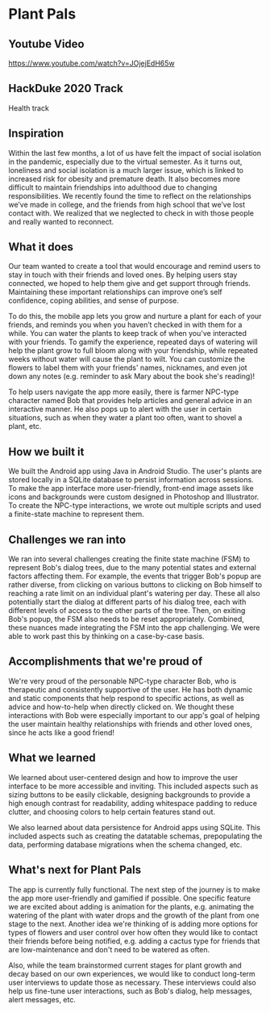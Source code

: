 # Plant Pals

## Youtube Video

https://www.youtube.com/watch?v=JOjejEdH65w

## HackDuke 2020 Track
Health track

## Inspiration
Within the last few months, a lot of us have felt the impact of social isolation in the pandemic, especially due to the virtual semester. As it turns out, loneliness and social isolation is a much larger issue, which is linked to increased risk for obesity and premature death. It also becomes more difficult to maintain friendships into adulthood due to changing responsibilities. We recently found the time to reflect on the relationships we’ve made in college, and the friends from high school that we’ve lost contact with. We realized that we neglected to check in with those people and really wanted to reconnect. 

## What it does
Our team wanted to create a tool that would encourage and remind users to stay in touch with their friends and loved ones. By helping users stay connected, we hoped to help them give and get support through friends. Maintaining these important relationships can improve one’s self confidence, coping abilities, and sense of purpose. 

To do this, the mobile app lets you grow and nurture a plant for each of your friends, and reminds you when you haven’t checked in with them for a while. You can water the plants to keep track of when you've interacted with your friends. To gamify the experience, repeated days of watering will help the plant grow to full bloom along with your friendship, while repeated weeks without water will cause the plant to wilt. You can customize the flowers to label them with your friends' names, nicknames, and even jot down any notes (e.g. reminder to ask Mary about the book she's reading)!

To help users navigate the app more easily, there is farmer NPC-type character named Bob that provides help articles and general advice in an interactive manner. He also pops up to alert with the user in certain situations, such as when they water a plant too often, want to shovel a plant, etc.


## How we built it
We built the Android app using Java in Android Studio. The user's plants are stored locally in a SQLite database to persist information across sessions. To make the app interface more user-friendly, front-end image assets like icons and backgrounds were custom designed in Photoshop and Illustrator. To create the NPC-type interactions, we wrote out multiple scripts and used a finite-state machine to represent them.


## Challenges we ran into
We ran into several challenges creating the finite state machine (FSM) to represent Bob's dialog trees, due to the many potential states and external factors affecting them. For example, the events that trigger Bob's popup are rather diverse, from clicking on various buttons to clicking on Bob himself to reaching a rate limit on an individual plant's watering per day. These all also potentially start the dialog at different parts of his dialog tree, each with different levels of access to the other parts of the tree. Then, on exiting Bob's popup, the FSM also needs to be reset appropriately. Combined, these nuances made integrating the FSM into the app challenging. We were able to work past this by thinking on a case-by-case basis.


## Accomplishments that we're proud of
We're very proud of the personable NPC-type character Bob, who is therapeutic and consistently supportive of the user. He has both dynamic and static components that help respond to specific actions, as well as advice and how-to-help when directly clicked on. We thought these interactions with Bob were especially important to our app's goal of helping the user maintain healthy relationships with friends and other loved ones, since he acts like a good friend!

## What we learned
We learned about user-centered design and how to improve the user interface to be more accessible and inviting. This included aspects such as sizing buttons to be easily clickable, designing backgrounds to provide a high enough contrast for readability, adding whitespace padding to reduce clutter, and choosing colors to help certain features stand out.

We also learned about data persistence for Android apps using SQLite. This included aspects such as creating the datatable schemas, prepopulating the data, performing database migrations when the schema changed, etc.

## What's next for Plant Pals
The app is currently fully functional. The next step of the journey is to make the app more user-friendly and gamified if possible. One specific feature we are excited about adding is animation for the plants, e.g. animating the watering of the plant with water drops and the growth of the plant from one stage to the next. Another idea we're thinking of is adding more options for types of flowers and user control over how often they would like to contact their friends before being notified, e.g. adding a cactus type for friends that are low-maintenance and don't need to be watered as often.

Also, while the team brainstormed current stages for plant growth and decay based on our own experiences, we would like to conduct long-term user interviews to update those as necessary. These interviews could also help us fine-tune user interactions, such as Bob's dialog, help messages, alert messages, etc.
